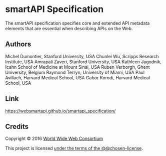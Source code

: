 # smartAPI Specification

The smartAPI specification specifies core and extended API metadata elements that are essential when describing APIs on the Web.

## Authors
Michel Dumontier, Stanford University, USA
Chunlei Wu, Scripps Research Institute, USA
Amrapali Zaveri, Stanford University, USA
Kathleen Jagodnik, Icahn School of Medicine at Mount Sinai, USA
Ruben Verborgh, Ghent University, Belgium
Raymond Terryn, University of Miami, USA
Paul Avillach, Harvard Medical School, USA
Gabor Korodi, Harvard Medical School, USA

## Link

https://websmartapi.github.io/smartapi_specification/

## Credits

Copyright © 2016 [World Wide Web Consortium](http://www.w3.org/)

This project is licensed [under the terms of the @@chosen-license](LICENSE.md).
